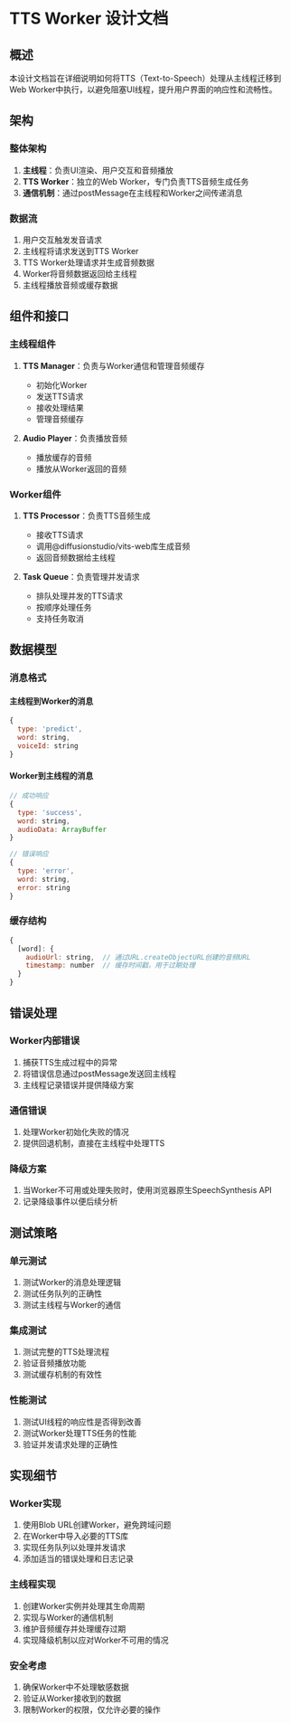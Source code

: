 # TTS Worker 设计文档

## 概述
本设计文档旨在详细说明如何将TTS（Text-to-Speech）处理从主线程迁移到Web Worker中执行，以避免阻塞UI线程，提升用户界面的响应性和流畅性。

## 架构

### 整体架构
1. **主线程**：负责UI渲染、用户交互和音频播放
2. **TTS Worker**：独立的Web Worker，专门负责TTS音频生成任务
3. **通信机制**：通过postMessage在主线程和Worker之间传递消息

### 数据流
1. 用户交互触发发音请求
2. 主线程将请求发送到TTS Worker
3. TTS Worker处理请求并生成音频数据
4. Worker将音频数据返回给主线程
5. 主线程播放音频或缓存数据

## 组件和接口

### 主线程组件
1. **TTS Manager**：负责与Worker通信和管理音频缓存
   - 初始化Worker
   - 发送TTS请求
   - 接收处理结果
   - 管理音频缓存

2. **Audio Player**：负责播放音频
   - 播放缓存的音频
   - 播放从Worker返回的音频

### Worker组件
1. **TTS Processor**：负责TTS音频生成
   - 接收TTS请求
   - 调用@diffusionstudio/vits-web库生成音频
   - 返回音频数据给主线程

2. **Task Queue**：负责管理并发请求
   - 排队处理并发的TTS请求
   - 按顺序处理任务
   - 支持任务取消

## 数据模型

### 消息格式

#### 主线程到Worker的消息
```javascript
{
  type: 'predict',
  word: string,
  voiceId: string
}
```

#### Worker到主线程的消息
```javascript
// 成功响应
{
  type: 'success',
  word: string,
  audioData: ArrayBuffer
}

// 错误响应
{
  type: 'error',
  word: string,
  error: string
}
```

### 缓存结构
```javascript
{
  [word]: {
    audioUrl: string,  // 通过URL.createObjectURL创建的音频URL
    timestamp: number  // 缓存时间戳，用于过期处理
  }
}
```

## 错误处理

### Worker内部错误
1. 捕获TTS生成过程中的异常
2. 将错误信息通过postMessage发送回主线程
3. 主线程记录错误并提供降级方案

### 通信错误
1. 处理Worker初始化失败的情况
2. 提供回退机制，直接在主线程中处理TTS

### 降级方案
1. 当Worker不可用或处理失败时，使用浏览器原生SpeechSynthesis API
2. 记录降级事件以便后续分析

## 测试策略

### 单元测试
1. 测试Worker的消息处理逻辑
2. 测试任务队列的正确性
3. 测试主线程与Worker的通信

### 集成测试
1. 测试完整的TTS处理流程
2. 验证音频播放功能
3. 测试缓存机制的有效性

### 性能测试
1. 测试UI线程的响应性是否得到改善
2. 测试Worker处理TTS任务的性能
3. 验证并发请求处理的正确性

## 实现细节

### Worker实现
1. 使用Blob URL创建Worker，避免跨域问题
2. 在Worker中导入必要的TTS库
3. 实现任务队列以处理并发请求
4. 添加适当的错误处理和日志记录

### 主线程实现
1. 创建Worker实例并处理其生命周期
2. 实现与Worker的通信机制
3. 维护音频缓存并处理缓存过期
4. 实现降级机制以应对Worker不可用的情况

### 安全考虑
1. 确保Worker中不处理敏感数据
2. 验证从Worker接收到的数据
3. 限制Worker的权限，仅允许必要的操作
